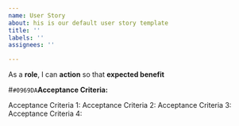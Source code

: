 ```yaml
---
name: User Story
about: his is our default user story template
title: ''
labels: ''
assignees: ''

---
```


As a **role**, I can **action** so that **expected benefit**

#`#0969DA`**Acceptance Criteria:**

Acceptance Criteria 1:
Acceptance Criteria 2:
Acceptance Criteria 3:
Acceptance Criteria 4:
